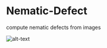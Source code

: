 # Nematic-Defect
compute nematic defects from images

![alt-text](https://github.com/alihashmiii/Nematic-Defect/readMe/image.jpeg)

